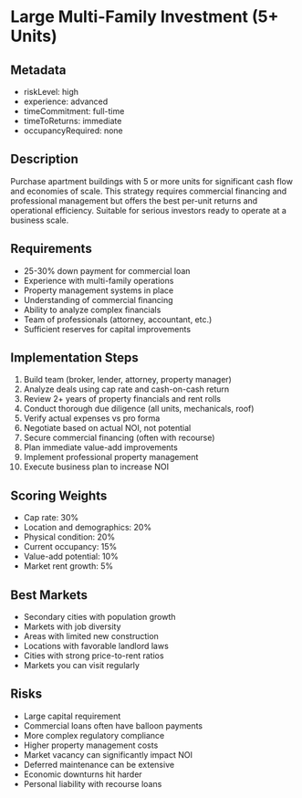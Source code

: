 # Large Multi-Family Investment (5+ Units)

## Metadata
- riskLevel: high
- experience: advanced
- timeCommitment: full-time
- timeToReturns: immediate
- occupancyRequired: none

## Description
Purchase apartment buildings with 5 or more units for significant cash flow and economies of scale. This strategy requires commercial financing and professional management but offers the best per-unit returns and operational efficiency. Suitable for serious investors ready to operate at a business scale.

## Requirements
- 25-30% down payment for commercial loan
- Experience with multi-family operations
- Property management systems in place
- Understanding of commercial financing
- Ability to analyze complex financials
- Team of professionals (attorney, accountant, etc.)
- Sufficient reserves for capital improvements

## Implementation Steps
1. Build team (broker, lender, attorney, property manager)
2. Analyze deals using cap rate and cash-on-cash return
3. Review 2+ years of property financials and rent rolls
4. Conduct thorough due diligence (all units, mechanicals, roof)
5. Verify actual expenses vs pro forma
6. Negotiate based on actual NOI, not potential
7. Secure commercial financing (often with recourse)
8. Plan immediate value-add improvements
9. Implement professional property management
10. Execute business plan to increase NOI

## Scoring Weights
- Cap rate: 30%
- Location and demographics: 20%
- Physical condition: 20%
- Current occupancy: 15%
- Value-add potential: 10%
- Market rent growth: 5%

## Best Markets
- Secondary cities with population growth
- Markets with job diversity
- Areas with limited new construction
- Locations with favorable landlord laws
- Cities with strong price-to-rent ratios
- Markets you can visit regularly

## Risks
- Large capital requirement
- Commercial loans often have balloon payments
- More complex regulatory compliance
- Higher property management costs
- Market vacancy can significantly impact NOI
- Deferred maintenance can be extensive
- Economic downturns hit harder
- Personal liability with recourse loans